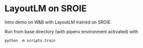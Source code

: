 # LayoutLM on SROIE

Intro demo on W&B with LayoutLM trained on SROIE.

Run from base directory (with pipenv environment activated) with

```python
python -m scripts.train
```